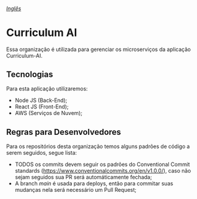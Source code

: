 ###### [Inglês](https://github.com/Curriculum-Vitae-AI/.github/blob/main/profile/README.md)

# Curriculum AI

Essa organização é utilizada para gerenciar os microserviços da aplicação Curriculum-AI.

## Tecnologias

Para esta aplicação utilizaremos:

- Node JS (Back-End);
- React JS (Front-End);
- AWS (Serviços de Nuvem);

## Regras para Desenvolvedores

Para os repositórios desta organização temos alguns padrões de código a serem seguidos, segue lista:

- TODOS os commits devem seguir os padrões do Conventional Commit standards (https://www.conventionalcommits.org/en/v1.0.0/), caso não sejam seguidos sua PR será automáticamente fechada;
- A branch _main_ é usada para deploys, então para commitar suas mudanças nela será necessário um Pull Request;
